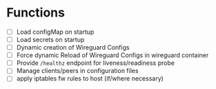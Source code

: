# Functions

- [ ] Load configMap on startup
- [ ] Load secrets on startup
- [ ] Dynamic creation of Wireguard Configs
- [ ] Force dynamic Reload of Wireguard Configs in wireguard container
- [ ] Provide `/healthz` endpoint for liveness/readiness probe
- [ ] Manage clients/peers in configuration files
- [ ] apply iptables fw rules to host (if/where necessary)
